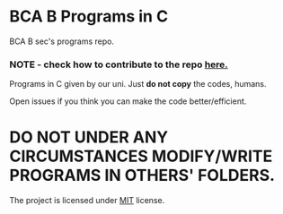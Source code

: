 # BCA B Programs in C
BCA B sec's programs repo.

### NOTE - check how to contribute to the repo [here.](https://github.com/BCA-WALE/bca-b-programs-in-c/blob/main/CONTRIBUTION.md)

Programs in C given by our uni.
Just **do not copy** the codes, humans.

Open issues if you think you can make the code better/efficient.

# DO NOT UNDER ANY CIRCUMSTANCES MODIFY/WRITE PROGRAMS IN OTHERS' FOLDERS.

The project is licensed under [MIT](https://github.com/BCA-WALE/bca-b-programs-in-c/blob/main/LICENSE) license.
